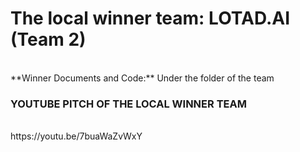 # The local winner team: LOTAD.AI (Team 2) 
<br/>
**Winner Documents and Code:**
Under the folder of the team

<br/>

### YOUTUBE PITCH OF THE LOCAL WINNER TEAM 
<br/>
https://youtu.be/7buaWaZvWxY
